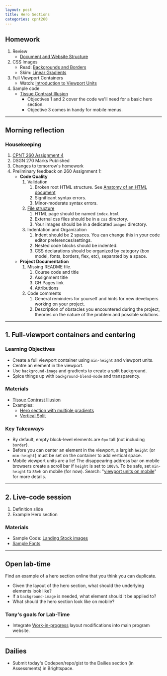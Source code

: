 ```yaml
---
layout: post
title: Hero Sections
categories: cpnt260
---
```


## Homework
1. Review
    - [Document and Website Structure](https://developer.mozilla.org/en-US/docs/Learn/HTML/Introduction_to_HTML/Document_and_website_structure)
2. CSS Images
    - Read: [Backgrounds and Borders](https://developer.mozilla.org/en-US/docs/Learn/CSS/Building_blocks/Backgrounds_and_borders)
    - Skim: [Linear Gradients](https://css-tricks.com/css3-gradients/)
3. Full Viewport Containers 
    - Watch: [Introduction to Viewport Units](https://youtu.be/_sgF8I-Q1Gs)
4. Sample code
    - [Tissue Contrast Illusion](http://browsertherapy.com/challenges/tissue-contrast/)
        - Objectives 1 and 2 cover the code we'll need for a basic hero section.
        - Objective 3 comes in handy for mobile menus.

---

## Morning reflection
### Housekeeping
1. [CPNT 260 Assignment 4](https://github.com/sait-wbdv/assessments/tree/master/cpnt260/assignment-4)
2. DSGN 270 Marks Published
3. Changes to tomorrow's homework
4. Preliminary feedback on 260 Assignment 1:
    - **Code Quality**
        1. Validation
            1. Broken root HTML structure. See [Anatomy of an HTML document](https://developer.mozilla.org/en-US/docs/Learn/HTML/Introduction_to_HTML/Getting_started#Anatomy_of_an_HTML_document)
            2. Significant syntax errors.
            3. Minor-moderate syntax errors.
        2. [File structure](https://sait-wbdv.github.io/winter-2021/cheatsheets/naming-conventions/#file-naming-conventionsguidelines)
            1. HTML page should be named `index.html`
            2. External css files should be in a `css` directory.
            3. Your images should be in a dedicated `images` directory.
        3. Indentation and Organization
            1. Indent should be 2 spaces. You can change this in your code editor preferences/settings.
            2. Nested code blocks should be indented.
            3. CSS declarations should be organized by category (box model, fonts, borders, flex, etc), separated by a space.
    - **Project Documentation**
        1. Missing README file. 
            1. Course code and title
            2. Assignment title
            3. GH Pages link
            4. Attributions
        2. Code comments
            1. General reminders for yourself and hints for new developers working on your project.
            2. Description of obstacles you encountered during the project, theories on the nature of the problem and possible solutions.

---

## 1. Full-viewport containers and centering
### Learning Objectives
- Create a full viewport container using `min-height` and viewport units.
- Centre an element in the viewport.
- Use `background-image` and gradients to create a split background.
- Spice things up with `background-blend-mode` and transparency.

### Materials
- [Tissue Contrast Illusion](http://browsertherapy.com/challenges/tissue-contrast/)
- Examples: 
  - [Hero section with multiple gradients](https://codepen.io/browsertherapy/pen/ExKGBMg)
  - [Vertical Split](https://codepen.io/browsertherapy/pen/eYOXpWK)

### Key Takeaways
- By default, empty block-level elements are `0px` tall (not including `border`).
- Before you can center an element in the viewport, a largish `height` (or `min-height`) must be set on the container to add vertical space.
- Mobile viewport units are a lie! The disappearing address bar on mobile browsers create a scroll bar if `height` is set to `100vh`. To be safe, set `min-height` to `85vh` on mobile (for now). Search: "[viewport units on mobile](https://www.google.com/search?q=viewport+units+on+mobile)" for more details.

---

## 2. Live-code session
1. Definition slide
2. Example Hero section

### Materials
- Sample Code: [Landing Stock images](https://github.com/sait-wbdv/sample-code/tree/master/assets/images/landing-stock)
- [Sample Fonts](https://sait-wbdv.github.io/winter-2021/assets/fonts/raleway-light_open-sans-light.css)

---

## Open lab-time
Find an example of a hero section online that you think you can duplicate.
- Given the layout of the hero section, what should the underlying elements look like?
- If a `background-image` is needed, what element should it be applied to?
- What should the hero section look like on mobile?

### Tony's goals for Lab-Time
- Integrate [Work-in-progress](https://codepen.io/acidtone/pen/PoGMmyO) layout modifications into main program website.

---

## Dailies
- Submit today's Codepen/repo/gist to the Dailies section (in Assessments) in Brightspace.
